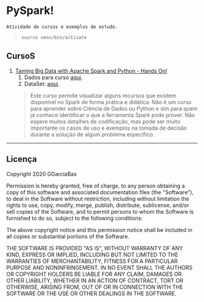 # PySpark!

    Atividade de cursos e exemplos de estudo.

> `source venv/bin/activate`

## CursoS

1. [Taming Big Data with Apache Spark and Python - Hands On!](https://www.udemy.com/course/taming-big-data-with-apache-spark-hands-on)
   1. Dados para curso [aqui](https://sundog-education.com/spark-python/).
   2. DataSet: [aqui](http://grouplens.org).
   > Este curso permite visualizar alguns recursos que existem disponível no Spark de forma prática e didática. Não é um curso para aprender sobre Ciência de Dados ou Python e sim para quem já conhece identificar o que a ferramenta Spark pode prover. Não espere muitos detalhes de codificação, mas pode ser muito importante os casos de uso e exemplos na tomada de decisão durante a solução de algum problema específico.


---
## Licença

Copyright 2020 GGarciaBas

Permission is hereby granted, free of charge, to any person obtaining a copy of this software and associated documentation files (the "Software"), to deal in the Software without restriction, including without limitation the rights to use, copy, modify, merge, publish, distribute, sublicense, and/or sell copies of the Software, and to permit persons to whom the Software is furnished to do so, subject to the following conditions:

The above copyright notice and this permission notice shall be included in all copies or substantial portions of the Software.

THE SOFTWARE IS PROVIDED "AS IS", WITHOUT WARRANTY OF ANY KIND, EXPRESS OR IMPLIED, INCLUDING BUT NOT LIMITED TO THE WARRANTIES OF MERCHANTABILITY, FITNESS FOR A PARTICULAR PURPOSE AND NONINFRINGEMENT. IN NO EVENT SHALL THE AUTHORS OR COPYRIGHT HOLDERS BE LIABLE FOR ANY CLAIM, DAMAGES OR OTHER LIABILITY, WHETHER IN AN ACTION OF CONTRACT, TORT OR OTHERWISE, ARISING FROM, OUT OF OR IN CONNECTION WITH THE SOFTWARE OR THE USE OR OTHER DEALINGS IN THE SOFTWARE.

